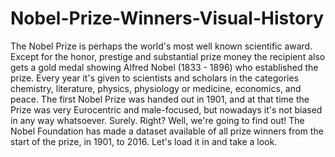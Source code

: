 # Nobel-Prize-Winners-Visual-History
The Nobel Prize is perhaps the world's most well known scientific award. Except for the honor, prestige and substantial prize money the recipient also gets a gold medal showing Alfred Nobel (1833 - 1896) who established the prize. Every year it's given to scientists and scholars in the categories chemistry, literature, physics, physiology or medicine, economics, and peace. The first Nobel Prize was handed out in 1901, and at that time the Prize was very Eurocentric and male-focused, but nowadays it's not biased in any way whatsoever. Surely. Right?  Well, we're going to find out! The Nobel Foundation has made a dataset available of all prize winners from the start of the prize, in 1901, to 2016. Let's load it in and take a look.
